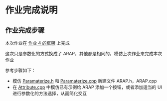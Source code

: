 # 作业完成说明

## 作业完成步骤

本次作业在 [作业 4 的框架](../../4_MinSurfMeshPara/project) 上完成

这次只是参数化的方式换成了 ARAP，其他都是相同的，模仿上次作业来完成本次作业

参考步骤如下：

- 模仿 [Paramaterize.h](../../4_MinSurfMeshPara/project/include/Engine/MeshEdit/Paramaterize.h) 和 [Paramaterize.cpp](../../4_MinSurfMeshPara/project/src/Engine/MeshEdit/Paramaterize.cpp) 新建文件 ARAP.h，ARAP.cpp
- 在 [Attribute.cpp](../../4_MinSurfMeshPara/project/src/UI/Attribute.cpp) 中模仿已有示例给 ARAP 添加一个按钮，或者添加适当的 UI 进行参数化的方法选择，从而简化交互

